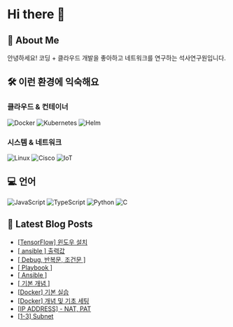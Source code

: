 # Hi there 👋

## 🚀 About Me
안녕하세요! 코딩 + 클라우드 개발을 좋아하고 네트워크를 연구하는 석사연구원입니다.

## 🛠️ 이런 환경에 익숙해요

### 클라우드 & 컨테이너
<p>
  <img alt="Docker" src="https://img.shields.io/badge/Docker-2496ED?style=flat-square&logo=docker&logoColor=white"/>
  <img alt="Kubernetes" src="https://img.shields.io/badge/Kubernetes-326CE5?style=flat-square&logo=kubernetes&logoColor=white"/>
  <img alt="Helm" src="https://img.shields.io/badge/Helm-0F1689?style=flat-square&logo=helm&logoColor=white"/>
</p>

### 시스템 & 네트워크
<p>
  <img alt="Linux" src="https://img.shields.io/badge/Linux-FCC624?style=flat-square&logo=linux&logoColor=black"/>
  <img alt="Cisco" src="https://img.shields.io/badge/Cisco-1BA0D7?style=flat-square&logo=cisco&logoColor=white"/>
  <img alt="IoT" src="https://img.shields.io/badge/IoT-00979D?style=flat-square&logo=internetofthings&logoColor=white"/>
</p>

## 💻 언어

<p>
  <img alt="JavaScript" src="https://img.shields.io/badge/JavaScript-F7DF1E?style=flat-square&logo=JavaScript&logoColor=black"/>
  <img alt="TypeScript" src="https://img.shields.io/badge/TypeScript-3178C6?style=flat-square&logo=typescript&logoColor=white"/>
  <img alt="Python" src="https://img.shields.io/badge/Python-3776AB?style=flat-square&logo=Python&logoColor=white"/>
  <img alt="C" src="https://img.shields.io/badge/C-A8B9CC?style=flat-square&logo=c&logoColor=black"/>
</p>

## 📕 Latest Blog Posts

<ul><li><a href='https://zhuxiclover.tistory.com/141' target='_blank'>[TensorFlow] 윈도우 설치</a></li><li><a href='https://zhuxiclover.tistory.com/79' target='_blank'>[ ansible ] 출력값</a></li><li><a href='https://zhuxiclover.tistory.com/78' target='_blank'>[ Debug, 반복문, 조건문 ]</a></li><li><a href='https://zhuxiclover.tistory.com/77' target='_blank'>[ Playbook ]</a></li><li><a href='https://zhuxiclover.tistory.com/76' target='_blank'>[ Ansible ]</a></li><li><a href='https://zhuxiclover.tistory.com/74' target='_blank'>[ 기본 개념 ]</a></li><li><a href='https://zhuxiclover.tistory.com/32' target='_blank'>[Docker] 기본 실습</a></li><li><a href='https://zhuxiclover.tistory.com/30' target='_blank'>[Docker] 개념 및 기초 세팅</a></li><li><a href='https://zhuxiclover.tistory.com/14' target='_blank'>[IP ADDRESS] - NAT, PAT</a></li><li><a href='https://zhuxiclover.tistory.com/13' target='_blank'>[1-3] Subnet</a></li></ul>
